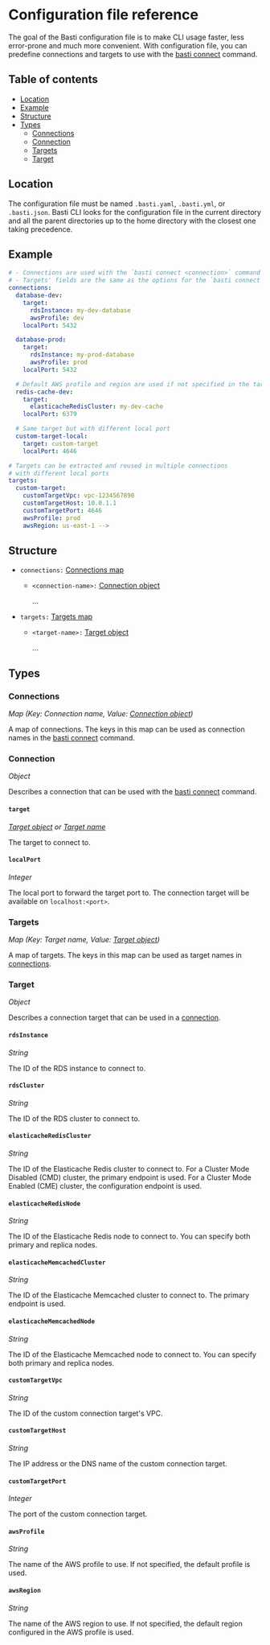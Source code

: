 <!-- omit from toc -->
# Configuration file reference

The goal of the Basti configuration file is to make CLI usage faster, less error-prone and much more convenient. With configuration file, you can predefine connections and targets to use with the [basti connect](./cli.md#basti-connect-command) command.

<!-- omit from toc -->
## Table of contents
- [Location](#location)
- [Example](#example)
- [Structure](#structure)
- [Types](#types)
  - [Connections](#connections)
  - [Connection](#connection)
  - [Targets](#targets)
  - [Target ](#target-)

## Location

The configuration file must be named `.basti.yaml`, `.basti.yml`, or `.basti.json`. 
Basti CLI looks for the configuration file in the current directory and all the parent directories up to the home directory with the closest one taking precedence.

## Example

```yaml
# - Connections are used with the `basti connect <connection>` command
# - Targets' fields are the same as the options for the `basti connect` command
connections: 
  database-dev:
    target:
      rdsInstance: my-dev-database
      awsProfile: dev
    localPort: 5432

  database-prod:
    target:
      rdsInstance: my-prod-database
      awsProfile: prod
    localPort: 5432

  # Default AWS profile and region are used if not specified in the target
  redis-cache-dev:
    target:
      elasticacheRedisCluster: my-dev-cache
    localPort: 6379

  # Same target but with different local port
  custom-target-local:
    target: custom-target
    localPort: 4646

# Targets can be extracted and reused in multiple connections
# with different local ports
targets:
  custom-target:
    customTargetVpc: vpc-1234567890
    customTargetHost: 10.0.1.1
    customTargetPort: 4646
    awsProfile: prod
    awsRegion: us-east-1 -->
```

## Structure

* `connections:` [Connections map](#connections)
  * `<connection-name>:` [Connection object](#connection)
  
    ...

* `targets:` [Targets map](#targets)
  * `<target-name>:` [Target object](#target-type)
  
    ...

## Types

### Connections

_Map (Key: Connection name, Value: [Connection object](#connection))_

A map of connections. The keys in this map can be used as connection names in the [basti connect](./cli-reference.md#basti-connect-connection) command.

### Connection

_Object_ 

Describes a connection that can be used with the [basti connect](./cli-reference.md#basti-connect-connection) command.

<!-- omit from toc -->
#### `target`

_[Target object](#target-type) or [Target name](#targets)_

The target to connect to.

<!-- omit from toc -->
#### `localPort`

_Integer_

The local port to forward the target port to. The connection target will be available on `localhost:<port>`.

### Targets

_Map (Key: Target name, Value: [Target object](#target))_

A map of targets. The keys in this map can be used as target names in [connections](#connection).

### Target <span id="target-type"></span>

_Object_

Describes a connection target that can be used in a [connection](#connection).

<!-- omit from toc -->
#### `rdsInstance`

_String_

The ID of the RDS instance to connect to.

<!-- omit from toc -->
#### `rdsCluster`

_String_

The ID of the RDS cluster to connect to.

<!-- omit from toc -->
#### `elasticacheRedisCluster`

_String_

The ID of the Elasticache Redis cluster to connect to. For a Cluster Mode Disabled (CMD) cluster, the primary endpoint is used. For a Cluster Mode Enabled (CME) cluster, the configuration endpoint is used.

<!-- omit from toc -->
#### `elasticacheRedisNode`

_String_

The ID of the Elasticache Redis node to connect to. You can specify both primary and replica nodes.

<!-- omit from toc -->
#### `elasticacheMemcachedCluster`

_String_

The ID of the Elasticache Memcached cluster to connect to. The primary endpoint is used.

<!-- omit from toc -->
#### `elasticacheMemcachedNode`

_String_

The ID of the Elasticache Memcached node to connect to. You can specify both primary and replica nodes.

<!-- omit from toc -->
#### `customTargetVpc`

_String_

The ID of the custom connection target's VPC.

<!-- omit from toc -->
#### `customTargetHost`

_String_

The IP address or the DNS name of the custom connection target.

<!-- omit from toc -->
#### `customTargetPort`

_Integer_

The port of the custom connection target.

<!-- omit from toc -->
#### `awsProfile`

_String_

The name of the AWS profile to use. If not specified, the default profile is used.

<!-- omit from toc -->
#### `awsRegion`

_String_

The name of the AWS region to use. If not specified, the default region configured in the AWS profile is used.